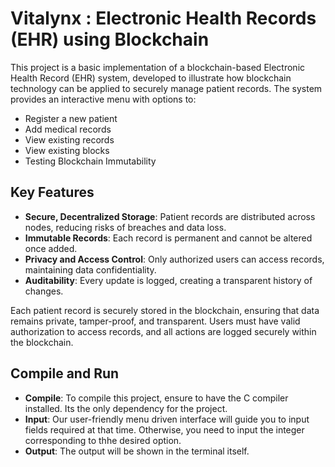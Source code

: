 # Vitalynx : Electronic Health Records (EHR) using Blockchain

This project is a basic implementation of a blockchain-based Electronic Health Record (EHR) system, developed to illustrate how blockchain technology can be applied to securely manage patient records. The system provides an interactive menu with options to:

- Register a new patient
- Add medical records
- View existing records
- View existing blocks
- Testing Blockchain Immutability

## Key Features

- **Secure, Decentralized Storage**: Patient records are distributed across nodes, reducing risks of breaches and data loss.
- **Immutable Records**: Each record is permanent and cannot be altered once added.
- **Privacy and Access Control**: Only authorized users can access records, maintaining data confidentiality.
- **Auditability**: Every update is logged, creating a transparent history of changes.

Each patient record is securely stored in the blockchain, ensuring that data remains private, tamper-proof, and transparent. Users must have valid authorization to access records, and all actions are logged securely within the blockchain. 

## Compile and Run

- **Compile**: To compile this project, ensure to have the C compiler installed. Its the only dependency for the project.
- **Input**: Our user-friendly menu driven interface will guide you to input fields required at that time. Otherwise, you need to input the integer corresponding to thhe desired option.
- **Output**: The output will be shown in the terminal itself.
